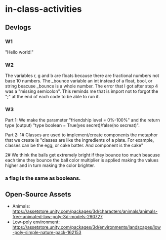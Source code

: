 # in-class-activities
## Devlogs
### W1
"Hello world!"

### W2

The variables r, g and b are floats because there are fractional numbers not base 10 numbers.
The _bounce variable an int instead of a float, bool, or string beacuse _bounce is a whole number. 
The error that I got after step 4 was a "missing semicolon". This reminds me that is import not to forgot the ";" at the end of each code to be able to run it.

### W3

Part 1:
We make the parameter "friendship level = 0%-100%" and the return type (output) "type boolean = True(yes secret)/false(no secreat)".

Part 2:
1# Classes are used to implement/create components the metaphor that we create is "classes are like the ingredients of a plate. For example, classes can be the egg, or cake batter. And component is the cake"

2# We think the balls get extremely bright if they bounce
too much beacuse each time they bounce the ball color multiplier
is applied making the values higher and in turn making the color
brighter.

### a flag is the same as booleans.

## Open-Source Assets

- Animals: https://assetstore.unity.com/packages/3d/characters/animals/animals-free-animated-low-poly-3d-models-260727 
- Low-poly environment: https://assetstore.unity.com/packages/3d/environments/landscapes/low-poly-simple-nature-pack-162153 